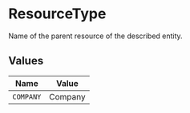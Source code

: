 # ResourceType

Name of the parent resource of the described entity.


## Values

| Name      | Value     |
| --------- | --------- |
| `COMPANY` | Company   |